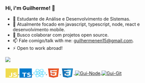 ### Hi, i'm Guilherme! 👋

- 🔭 Estudante de Análise e Desenvolvimento de Sistemas.
- 🌱 Atualmente focado em javascript, typescript, node, react e desenvolvimento mobile.
- 👯 Busco colaborar com projetos open source.
- 📫 Fale comigo/talk with me: guilhermenen15@gmail.com.
- ⚡ Open to work abroad!  

<div>
  <a href="https://github.com/GuilhermeMX">
  <img height="180em" src="https://github-readme-stats.vercel.app/api/top-langs/?username=GuilhermeMX&layout=compact&langs_count=7&theme=dark"/>
</div>
<div style="display: inline_block"><br>
  <img align="center" alt="Gui-Js" height="30" width="40" src="https://raw.githubusercontent.com/devicons/devicon/master/icons/javascript/javascript-plain.svg">
  <img align="center" alt="Gui-Ts" height="30" width="40" src="https://raw.githubusercontent.com/devicons/devicon/master/icons/typescript/typescript-plain.svg">
  <img align="center" alt="Gui-React" height="30" width="40" src="https://raw.githubusercontent.com/devicons/devicon/master/icons/react/react-original.svg">
  <img align="center" alt="Gui-HTML" height="30" width="40" src="https://raw.githubusercontent.com/devicons/devicon/master/icons/html5/html5-original.svg">
  <img align="center" alt="Gui-CSS" height="30" width="40" src="https://raw.githubusercontent.com/devicons/devicon/master/icons/css3/css3-original.svg">
  <img align="center" alt="Gui-Node" height="30" width="40" src="https://cdn.jsdelivr.net/gh/devicons/devicon/icons/nodejs/nodejs-original.svg">
  <img align="center" alt="Gui-Git" height="30" width="40" src="https://cdn.jsdelivr.net/gh/devicons/devicon/icons/git/git-original.svg">
</div>
